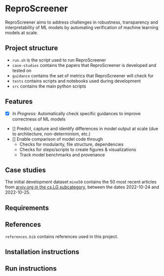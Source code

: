 # ReproScreener

ReproScreener aims to address challenges in robustness, transparency and interpretability of ML models by automating verification of machine learning models at scale.

## Project structure

- `run.sh` is the script used to run ReproScreener
- `case-studies` contains the papers that ReproScreener is developed and tested on
- `guidance` contains the set of metrics that ReproScreener will check for 
- `tests` contains scripts and notebooks used during development
- `src` contains the main python scripts

## Features

- [x] *In Progress:* Automatically check specific guidances to improve correctness of ML models
- [] Predict, capture and identify differences in model output at scale (due to architecture, non-determinism, etc.)
- [] Enable comparison of model code through
    - Checks for modularity, file structure, dependencies
    - Checks for steps/scripts to create figures & visualizations
    - Track model benchmarks and provenance

## Case studies

The initial development dataset `mine50` contains the 50 most recent articles from [arxiv.org in the cs.LG subcategory](https://arxiv.org/list/cs.LG/recent), between the dates 2022-10-24 and 2022-10-25.

## Requirements

## References

`references.bib` contains references used in this project.

## Installation instructions

## Run instructions